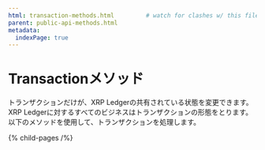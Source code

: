 ```yaml
---
html: transaction-methods.html         # watch for clashes w/ this filename
parent: public-api-methods.html
metadata:
  indexPage: true
---
```

# Transactionメソッド

トランザクションだけが、XRP Ledgerの共有されている状態を変更できます。XRP Ledgerに対するすべてのビジネスはトランザクションの形態をとります。以下のメソッドを使用して、トランザクションを処理します。

{% child-pages /%}
